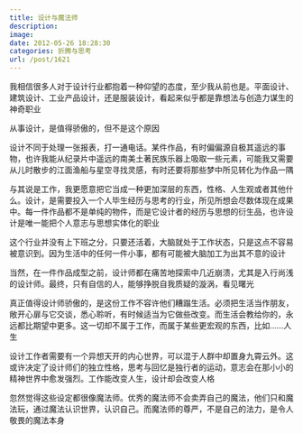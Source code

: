 ```yaml
---
title: 设计与魔法师
description: 
image: 
date: 2012-05-26 18:28:30
categories: 折腾与思考
url: /post/1621
---
```


我相信很多人对于设计行业都抱着一种仰望的态度，至少我从前也是。平面设计、建筑设计、工业产品设计，还是服装设计，看起来似乎都是靠想法与创造力谋生的神奇职业

从事设计，是值得骄傲的，但不是这个原因

设计不同于处理一张报表，打一通电话。某件作品，有时偏偏源自极其遥远的事物，也许我能从纪录片中遥远的南美土著民族乐器上吸取一些元素，可能我又需要从儿时散步的江面渔船与星空寻找灵感，有时还要将那些梦中所见转化为作品一隅

与其说是工作，我更愿意把它当成一种更加深层的东西，性格、人生观或者其他什么。设计，是需要投入一个人毕生经历与思考的行业，所见所想会尽数体现在成果中。每一件作品都不是单纯的物件，而是它设计者的经历与思想的衍生品，也许设计是唯一能把个人意志与思想实体化的职业

这个行业并没有上下班之分，只要还活着，大脑就处于工作状态，只是这点不容易被意识到。因为生活中的任何一件小事，都有可能被大脑加工为出其不意的设计

当然，在一件作品成型之前，设计师都在痛苦地探索中几近崩溃，尤其是入行尚浅的设计师。最终，只有自信的人，能够挣脱自我质疑的漩涡，看见曙光

真正值得设计师骄傲的，是这份工作不容许他们糟蹋生活。必须把生活当作朋友，敞开心扉与它交谈，悉心聆听，有时候适当为它做些改变。而生活会教给你的，永远都比期望中更多。这一切却不属于工作，而属于某些更宏观的东西，比如……人生

设计工作者需要有一个异想天开的内心世界，可以混于人群中却置身九霄云外。这或许决定了设计师们的独立性格，思考与回忆是独行者的运动，意志会在那小小的精神世界中愈发强烈。工作能改变人生，设计却会改变人格

忽然觉得这些设定都很像魔法师。优秀的魔法师不会卖弄自己的魔法，他们只和魔法玩，通过魔法认识世界，认识自己。而魔法师的尊严，不是自己的法力，是令人敬畏的魔法本身